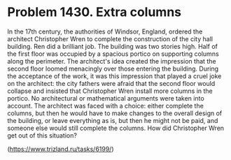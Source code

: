 # Problem 1430. Extra columns

In the 17th century, the authorities of Windsor, England, ordered the architect Christopher Wren to complete the construction of the city hall building. Ren did a brilliant job. The building was two stories high. Half of the first floor was occupied by a spacious portico on supporting columns along the perimeter. The architect's idea created the impression that the second floor loomed menacingly over those entering the building. During the acceptance of the work, it was this impression that played a cruel joke on the architect: the city fathers were afraid that the second floor would collapse and insisted that Christopher Wren install more columns in the portico. No architectural or mathematical arguments were taken into account. The architect was faced with a choice: either complete the columns, but then he would have to make changes to the overall design of the building, or leave everything as is, but then he might not be paid, and someone else would still complete the columns. How did Christopher Wren get out of this situation?

(https://www.trizland.ru/tasks/6199/)